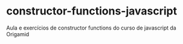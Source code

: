# constructor-functions-javascript
Aula e exercícios de constructor functions do curso de javascript da Origamid
